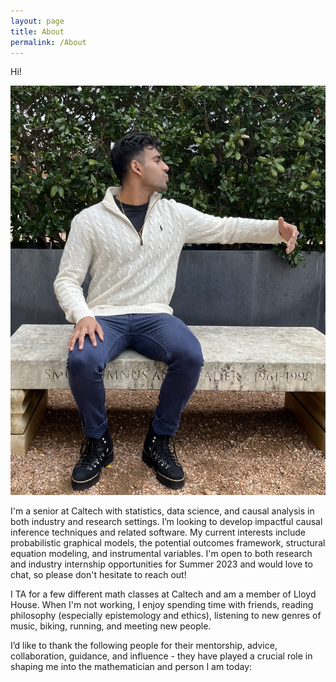 ```yaml
---
layout: page
title: About
permalink: /About
---
```

Hi!

![image info](/assets/img/SujaiHome.jpg)

I'm a senior at Caltech with statistics, data science, and causal analysis in both industry and research settings. I’m looking to develop impactful causal inference techniques and related software. My current interests include probabilistic graphical models, the potential outcomes framework, structural equation modeling, and instrumental variables. I'm open to both research and industry internship opportunities for Summer 2023 and would love to chat, so please don't hesitate to reach out!
 
I TA for a few different math classes at Caltech and am a member of Lloyd House. When I'm not working, I enjoy spending time with friends, reading philosophy (especially epistemology and ethics), listening to new genres of music, biking, running, and meeting new people.

I’d like to thank the following people for their mentorship, advice, collaboration, guidance, and influence - they have played a crucial role in shaping me into the mathematician and person I am today:

